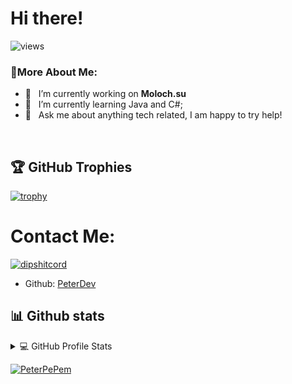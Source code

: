 # Hi there!

![views](https://komarev.com/ghpvc/?username=PeterPePem)

### 🧐More About Me:

- 🔭 &nbsp; I’m currently working on **Moloch.su**
- 🌱 &nbsp; I’m currently learning Java and C#; 
- 💬 &nbsp; Ask me about anything tech related, I am happy to try help!
<br>

## 🏆 GitHub Trophies

[![trophy](https://github-profile-trophy.vercel.app/?username=PeterPePem&layout=compact&show_icons=true&theme=radical)](https://github.com/ryo-ma/github-profile-trophy)

# Contact Me:

[![dipshitcord](https://discord.c99.nl/widget/theme-3/898734539566874644.png)](https://discord.com/users/898734539566874644)
- Github: [PeterDev](https://github.com/PeterPePem)

## 📊 Github stats

<!-- https://github.com/anuraghazra/github-readme-stats -->
<details> 
  <summary>💻 GitHub Profile Stats</summary>
  <br/>
    <a href="https://github.com/anuraghazra/github-readme-stats"><img alt="PeterPePem" src="https://github-readme-stats.vercel.app/api/top-langs/?username=PeterPePem&layout=compact&show_icons=true&theme=radical" height="192px"/></a>
  <a href="https://github.com/anuraghazra/github-readme-stats"><img alt="PeterPePem" src="https://github-readme-stats.vercel.app/api?username=PeterPePem&show_icons=true&theme=radical" height="192px"/></a>
    <a href="https://github.com/anuraghazra/github-readme-stats"><img alt="PeterPePem" src="https://metrics.lecoq.io/PeterPePem" /></a>
  <br/>
  <b>Note:</b> Top languages is only a metric of the languages my public code consists of and doesn't reflect experience or skill level.
</details>


<!-- https://github.com/ashutosh00710/github-readme-activity-graph -->
<a href="https://github.com/ashutosh00710/github-readme-activity-graph"><img alt="PeterPePem" src="https://activity-graph.herokuapp.com/graph?username=PeterPePem&bg_color=1F222E&color=F8D866&line=F85D7F&point=FFFFFF&hide_border=true" /></a>

